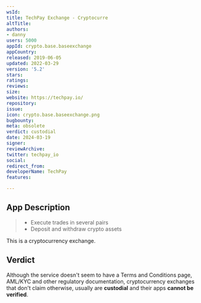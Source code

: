 ```yaml
---
wsId: 
title: TechPay Exchange - Cryptocurre
altTitle: 
authors:
- danny
users: 5000
appId: crypto.base.baseexchange
appCountry: 
released: 2019-06-05
updated: 2022-03-29
version: '5.2'
stars: 
ratings: 
reviews: 
size: 
website: https://techpay.io/
repository: 
issue: 
icon: crypto.base.baseexchange.png
bugbounty: 
meta: obsolete
verdict: custodial
date: 2024-03-19
signer: 
reviewArchive: 
twitter: techpay_io
social: 
redirect_from: 
developerName: TechPay
features: 

---
```


## App Description

> - Execute trades in several pairs
> - Deposit and withdraw crypto assets

This is a cryptocurrency exchange.

## Verdict

Although the service doesn't seem to have a Terms and Conditions page, AML/KYC and other regulatory documentation, cryptocurrency exchanges that don't claim otherwise, usually are **custodial** and their apps **cannot be verified**.
